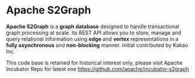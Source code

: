 **Apache S2Graph**
===================

**Apache S2Graph** is a **graph database** designed to handle transactional graph processing at scale. Its REST API allows you to store, manage and query relational information using **edge** and **vertex** representations in a **fully asynchronous** and **non-blocking** manner. Initial contributed by Kakao Inc.

This code base is retained for historical interest only, please visit Apache Incubator Repo for latest one https://github.com/apache/incubator-s2graph
